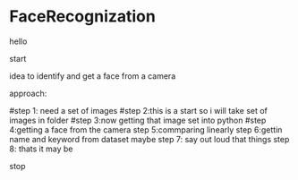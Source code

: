 # FaceRecognization

hello

start

idea to identify and get a face from a camera

approach:

#step 1: need a set of images
#step 2:this is a start so i will take set of images in folder
#step 3:now getting that image set into python
#step 4:getting a face from the camera
step 5:commparing linearly
step 6:gettin name and keyword from dataset maybe
step 7: say out loud that things
step 8: thats it may be

stop

